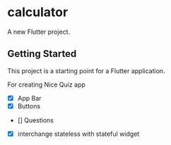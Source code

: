 # calculator

A new Flutter project.

## Getting Started

This project is a starting point for a Flutter application.

For creating Nice Quiz app

- [x] App Bar
- [x] Buttons
- [] Questions
-[x] interchange stateless with stateful widget
